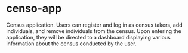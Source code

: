 # censo-app
Census application. Users can register and log in as census takers, add individuals, and remove individuals from the census. Upon entering the application, they will be directed to a dashboard displaying various information about the census conducted by the user.
